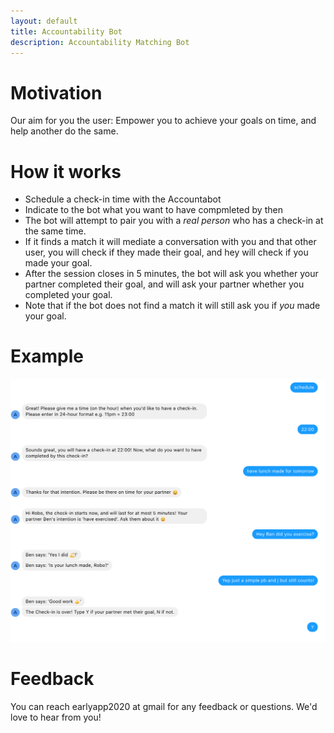 ```yaml
---
layout: default
title: Accountability Bot
description: Accountability Matching Bot
---
```

# Motivation
Our aim for you the user: Empower you to achieve your goals on time, and help another do the same.

# How it works
- Schedule a check-in time with the Accountabot
- Indicate to the bot what you want to have compmleted by then
- The bot will attempt to pair you with a *real person* who has a check-in at the same time. 
- If it finds a match it will mediate a conversation with you and that other user, you will check if they made their goal, and hey will check if you made your goal. 
- After the session closes in 5 minutes, the bot will ask you whether your partner completed their goal, and will ask your partner whether you completed your goal.
- Note that if the bot does not find a match it will still ask you if *you* made your goal.

# Example

<img src="convo_screenshot.png" alt="drawing" style="width:1000px;"/>


# Feedback

You can reach earlyapp2020 at gmail for any feedback or questions. We'd love to hear from you!
